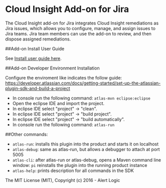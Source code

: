 Cloud Insight Add-on for Jira
=============================

The Cloud Insight add-on for Jira integrates Cloud Insight remediations as Jira issues, which allows you to configure, manage, and assign issues to Jira teams. Jira team members can use the add-on to review, and then dispose assigned remediations.

##Add-on Install User Guide

See [Install user guide here](INSTALL.md).

##Add-on Developer Environment Installation

Configure the enviroment like indicates the follow guide:
https://developer.atlassian.com/docs/getting-started/set-up-the-atlassian-plugin-sdk-and-build-a-project

* In console run the following command: 
    `atlas-mvn eclipse:eclipse`
* Open the eclipse IDE and import the project.
* In eclipse IDE select "project" -> "clean".
* In eclipse IDE select "project" -> "build project".
* In eclipse IDE select "project" -> "build automatically".
* In console run the following command:
    `atlas-run`

##Other commands:

* `atlas-run`: installs this plugin into the product and starts it on localhost
* `atlas-debug`: same as atlas-run, but allows a debugger to attach at port 5005
* `atlas-cli`: after atlas-run or atlas-debug, opens a Maven command line window: `pi` reinstalls the plugin into the running product instance
* `atlas-help`: prints description for all commands in the SDK

The MIT License (MIT), Copyright (c) 2016 - Alert Logic
